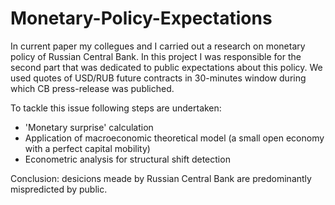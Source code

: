 # Monetary-Policy-Expectations
In current paper my collegues and I carried out a research on monetary policy of Russian Central Bank. In this project I was responsible for the second part that was dedicated to public expectations about this policy. We used quotes of USD/RUB future contracts in 30-minutes window during which CB press-release was publiched.   

To tackle this issue following steps are undertaken: 
* 'Monetary surprise' calculation
* Application of macroeconomic theoretical model (a small open economy with a perfect capital mobility)
* Econometric analysis for structural shift detection

Conclusion: desicions meade by Russian Central Bank are predominantly mispredicted by public.
